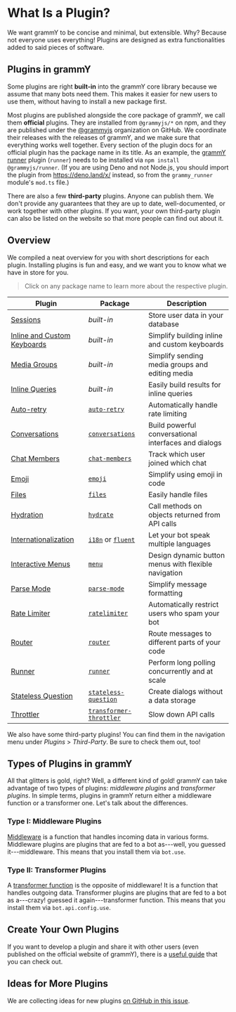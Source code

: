 # What Is a Plugin?

We want grammY to be concise and minimal, but extensible.
Why?
Because not everyone uses everything!
Plugins are designed as extra functionalities added to said pieces of software.

## Plugins in grammY

Some plugins are right **built-in** into the grammY core library because we assume that many bots need them.
This makes it easier for new users to use them, without having to install a new package first.

Most plugins are published alongside the core package of grammY, we call them **official** plugins.
They are installed from `@grammyjs/*` on npm, and they are published under the [@grammyjs](https://github.com/grammyjs) organization on GitHub.
We coordinate their releases with the releases of grammY, and we make sure that everything works well together.
Every section of the plugin docs for an official plugin has the package name in its title.
As an example, the [grammY runner](./runner) plugin (`runner`) needs to be installed via `npm install @grammyjs/runner`.
(If you are using Deno and not Node.js, you should import the plugin from <https://deno.land/x/> instead, so from the `grammy_runner` module's `mod.ts` file.)

There are also a few **third-party** plugins.
Anyone can publish them.
We don't provide any guarantees that they are up to date, well-documented, or work together with other plugins.
If you want, your own third-party plugin can also be listed on the website so that more people can find out about it.

## Overview

We compiled a neat overview for you with short descriptions for each plugin.
Installing plugins is fun and easy, and we want you to know what we have in store for you.

> Click on any package name to learn more about the respective plugin.

| Plugin                                        | Package                                               | Description                                          |
| --------------------------------------------- | ----------------------------------------------------- | ---------------------------------------------------- |
| [Sessions](./session)                      | _built-in_                                            | Store user data in your database                     |
| [Inline and Custom Keyboards](./keyboard)  | _built-in_                                            | Simplify building inline and custom keyboards        |
| [Media Groups](./media-group)              | _built-in_                                            | Simplify sending media groups and editing media      |
| [Inline Queries](./inline-query)           | _built-in_                                            | Easily build results for inline queries              |
| [Auto-retry](./auto-retry)                 | [`auto-retry`](./auto-retry)                       | Automatically handle rate limiting                   |
| [Conversations](./conversations)           | [`conversations`](./conversations)                 | Build powerful conversational interfaces and dialogs |
| [Chat Members](./chat-members)             | [`chat-members`](./chat-members)                   | Track which user joined which chat                   |
| [Emoji](./emoji)                           | [`emoji`](./emoji)                                 | Simplify using emoji in code                         |
| [Files](./files)                           | [`files`](./files)                                 | Easily handle files                                  |
| [Hydration](./hydrate)                     | [`hydrate`](./hydrate)                             | Call methods on objects returned from API calls      |
| [Internationalization](./i18n)             | [`i18n`](./i18n) or [`fluent`](./fluent)        | Let your bot speak multiple languages                |
| [Interactive Menus](./menu)                | [`menu`](./menu)                                   | Design dynamic button menus with flexible navigation |
| [Parse Mode](./parse-mode)                 | [`parse-mode`](./parse-mode)                       | Simplify message formatting                          |
| [Rate Limiter](./ratelimiter)              | [`ratelimiter`](./ratelimiter)                     | Automatically restrict users who spam your bot       |
| [Router](./router)                         | [`router`](./router)                               | Route messages to different parts of your code       |
| [Runner](./runner)                         | [`runner`](./runner)                               | Perform long polling concurrently and at scale       |
| [Stateless Question](./stateless-question) | [`stateless-question`](./stateless-question)       | Create dialogs without a data storage                |
| [Throttler](./transformer-throttler)       | [`transformer-throttler`](./transformer-throttler) | Slow down API calls                                  |

We also have some third-party plugins!
You can find them in the navigation menu under _Plugins_ > _Third-Party_.
Be sure to check them out, too!

## Types of Plugins in grammY

All that glitters is gold, right?
Well, a different kind of gold!
grammY can take advantage of two types of plugins: _middleware plugins_ and _transformer plugins_.
In simple terms, plugins in grammY return either a middleware function or a transformer one.
Let's talk about the differences.

### Type I: Middleware Plugins

[Middleware](../guide/middleware) is a function that handles incoming data in various forms.
Middleware plugins are plugins that are fed to a bot as---well, you guessed it---middleware.
This means that you install them via `bot.use`.

### Type II: Transformer Plugins

A [transformer function](../advanced/transformers) is the opposite of middleware!
It is a function that handles outgoing data.
Transformer plugins are plugins that are fed to a bot as a---crazy! guessed it again---transformer function.
This means that you install them via `bot.api.config.use`.

## Create Your Own Plugins

If you want to develop a plugin and share it with other users (even published on the official website of grammY), there is a [useful guide](./guide) that you can check out.

## Ideas for More Plugins

We are collecting ideas for new plugins [on GitHub in this issue](https://github.com/grammyjs/grammY/issues/110).

